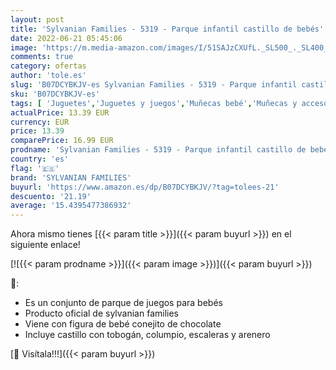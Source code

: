 ```yaml
---
layout: post
title: 'Sylvanian Families - 5319 - Parque infantil castillo de bebés'
date: 2022-06-21 05:45:06
image: 'https://m.media-amazon.com/images/I/51SAJzCXUfL._SL500_._SL400_.jpg'
comments: true
category: ofertas
author: 'tole.es'
slug: 'B07DCYBKJV-es Sylvanian Families - 5319 - Parque infantil castillo de bebés'
sku: 'B07DCYBKJV-es'
tags: [ 'Juguetes','Juguetes y juegos','Muñecas bebé','Muñecas y accesorios','families','sylvanian','sylvanian families','🇪🇸', ]
actualPrice: 13.39 EUR
currency: EUR
price: 13.39
comparePrice: 16.99 EUR
prodname: 'Sylvanian Families - 5319 - Parque infantil castillo de bebés'
country: 'es'
flag: '🇪🇸'
brand: 'SYLVANIAN FAMILIES'
buyurl: 'https://www.amazon.es/dp/B07DCYBKJV/?tag=tolees-21'
descuento: '21.19'
average: '15.4395477386932'
---
```


Ahora mismo tienes [{{< param title >}}]({{< param buyurl >}}) en el siguiente enlace!

[![{{< param prodname >}}]({{< param image >}})]({{< param buyurl >}})

🔎:

- Es un conjunto de parque de juegos para bebés
- Producto oficial de sylvanian families
- Viene con figura de bebé conejito de chocolate
- Incluye castillo con tobogán, columpio, escaleras y arenero

[🛒 Visítala!!!]({{< param buyurl >}})
